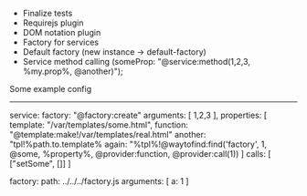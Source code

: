 + Finalize tests
+ Requirejs plugin
+ DOM notation plugin
+ Factory for services
+ Default factory (new instance -> default-factory)
+ Service method calling (someProp: "@service:method(1,2,3, %my.prop%, @another)");

Some example config
___________________

service:
    factory: "@factory:create"
    arguments: [
        1,2,3
    ],
    properties: [
        template: "/var/templates/some.html",
        function: "@template:make!/var/templates/real.html"
        another:  "tpl!%path.to.template%
        again:    "%tpl%!@waytofind:find('factory', 1, @some, %property%, @provider:function, @provider:call(1))
    ]
    calls: [
        ["setSome", []]
    ]

factory:
    path: ../../../factory.js
    arguments: [
        a: 1
    ]